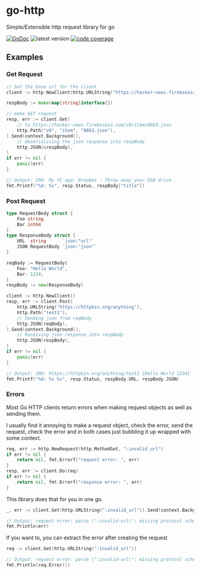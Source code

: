 # go-http
Simple/Extensible http request library for go

[![GoDoc](https://godoc.org/github.com/conradludgate/go-http?status.svg)](http://godoc.org/github.com/zmb3/spotify)
![latest version](https://img.shields.io/github/v/tag/conradludgate/go-http?label=version)
[![code coverage](https://img.shields.io/codecov/c/gh/conradludgate/go-http)](https://app.codecov.io/gh/conradludgate/go-http/)

## Examples

### Get Request

```go
// Set the base url for the client
client := http.NewClient(http.URLString("https://hacker-news.firebaseio.com/"))

respBody := make(map[string]interface{})

// make GET request
resp, err := client.Get(
    // to https://hacker-news.firebaseio.com/v0/item/8863.json
    http.Path("v0", "item", "8863.json"),
).Send(context.Background(),
    // deserialising the json response into respBody
    http.JSON(&respBody),
)
if err != nil {
    panic(err)
}

// Output: 200: My YC app: Dropbox - Throw away your USB drive
fmt.Printf("%d: %s", resp.Status, respBody["title"])
```

### Post Request

```go
type RequestBody struct {
    Foo string
    Bar int64
}
type ResponseBody struct {
    URL  string      `json:"url"`
    JSON RequestBody `json:"json"`
}

reqBody := RequestBody{
    Foo: "Hello World",
    Bar: 1234,
}
respBody := new(ResponseBody)

client := http.NewClient()
resp, err := client.Post(
    http.URLString("https://httpbin.org/anything"),
    http.Path("test1"),
    // Sending json from reqBody
    http.JSON(reqBody),
).Send(context.Background(),
    // Receiving json response into respBody
    http.JSON(respBody),
)
if err != nil {
    panic(err)
}

// Output: 200: https://httpbin.org/anything/test1 {Hello World 1234}
fmt.Printf("%d: %s %v", resp.Status, respBody.URL, respBody.JSON)
```

### Errors

Most Go HTTP clients return errors when making request objects as well as sending them.

I usually find it annoying to make a request object, check the error,
send the request, check the error and in both cases just bubbling it up wrapped with some context.

```go
req, err := http.NewRequest(http.MethodGet, ":invalid_url")
if err != nil {
    return nil, fmt.Errorf("request error: ", err)
}
resp, err := client.Do(req)
if err != nil {
    return nil, fmt.Errorf("response error: ", err)
}
```

This library does that for you in one go.

```go
_, err := client.Get(http.URLString(":invalid_url")).Send(context.Background())

// Output: request error: parse \":invalid-url\": missing protocol scheme
fmt.Println(err)
```

If you want to, you can extract the error after creating the request

```go
req := client.Get(http.URLString(":invalid_url"))

// Output: request error: parse \":invalid-url\": missing protocol scheme
fmt.Println(req.Error())
```
